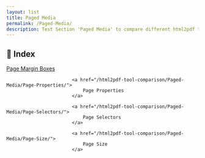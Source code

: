 ```yaml
---
layout: list
title: Paged Media
permalink: /Paged-Media/
description: Test Section 'Paged Media' to compare different html2pdf tools.
---
```


## 📑 Index
<div class="boxes">
                            <a href="/html2pdf-tool-comparison/Paged-Media/Page-Margin-Boxes/">
                                Page Margin Boxes
                            </a>

                            <a href="/html2pdf-tool-comparison/Paged-Media/Page-Properties/">
                                Page Properties
                            </a>

                            <a href="/html2pdf-tool-comparison/Paged-Media/Page-Selectors/">
                                Page Selectors
                            </a>

                            <a href="/html2pdf-tool-comparison/Paged-Media/Page-Size/">
                                Page Size
                            </a>
</div>


